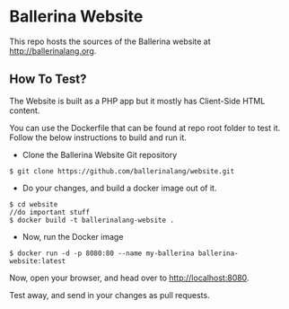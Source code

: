 # Ballerina Website

This repo hosts the sources of the Ballerina website at <http://ballerinalang.org>.

## How To Test?

The Website is built as a PHP app but it mostly has Client-Side HTML content.

You can use the Dockerfile that can be found at repo root folder to test it. Follow the below instructions to build and run it.

* Clone the Ballerina Website Git repository

`$ git clone https://github.com/ballerinalang/website.git`

* Do your changes, and build a docker image out of it.

```
$ cd website
//do important stuff
$ docker build -t ballerinalang-website .
```
* Now, run the Docker image

`$ docker run -d -p 8080:80 --name my-ballerina ballerina-website:latest`

Now, open your browser, and head over to <http://localhost:8080>.

Test away, and send in your changes as pull requests.

